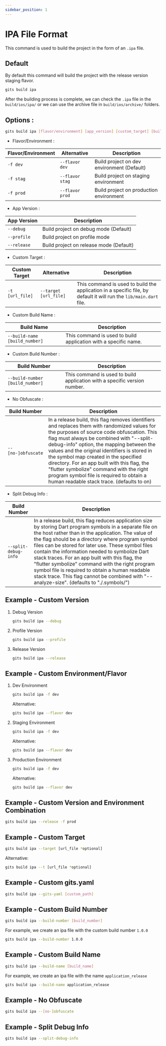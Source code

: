 ```yaml
---
sidebar_position: 1
---
```


# IPA File Format
This command is used to build the project in the form of an `.ipa` file.

## Default
By default this command will build the project with the release version staging flavor.
```bash
gits build ipa
```
After the building process is complete, we can check the `.ipa` file in the `build/ios/ipa/` or we can use the archive file in `build/ios/archive/` folders.

## Options :

```bash
gits build ipa [flavor/environment] [app_version] [custom_target] [build_number] [build_name] [[no-]obfuscate] [split-debug-info]
```
- Flavor/Environment :  
  
| Flavor/Environment | Alternative | Description |
|----------|-------------|-------------|
| `-f dev` | `--flavor dev` | Build project on dev environment (Default) |
| `-f stag` | `--flavor stag` | Build project on staging environment|
| `-f prod` | `--flavor prod` | Build project on production environment |

- App Version :

| App Version | Description |
|----------|-------------|
| `--debug` | Build project on debug mode (Default) |
| `--profile` | Build project on profile mode|
| `--release` | Build project on release mode (Default) |

- Custom Target :
  
| Custom Target | Alternative | Description |
|----------|-------------|-------------|
| `-t [url_file]` | `--target [url_file]` | This command is used to build the application in a specific file, by default it will run the `lib/main.dart` file. |

- Custom Build Name :
  
| Build Name | Description |
|----------|-------------|
| `--build-name [build_number]` | This command is used to build application with a specific name.|

- Custom Build Number :
  
| Build Number | Description |
|----------|-------------|
| `--build-number [build_number]` | This command is used to build application with a specific version number.|

- No Obfuscate :

| Build Number | Description |
|----------|-------------|
| `--[no-]obfuscate` | In a release build, this flag removes identifiers and replaces them with randomized values for the purposes of source code obfuscation. This flag must always be combined with "--split-debug-info" option, the mapping between the values and the original identifiers is stored in the symbol map created in the specified directory. For an app built with this flag, the "flutter symbolize" command with the right program symbol file is required to obtain a human readable stack trace. (defaults to on)|

- Split Debug Info :
  
| Build Number | Description |
|----------|-------------|
| `--split-debug-info` | In a release build, this flag reduces application size by storing Dart program symbols in a separate file on the host rather than in the application. The value of the flag should be a directory where program symbol files can be stored for later use. These symbol files contain the information needed to symbolize Dart stack traces. For an app built with this flag, the "flutter symbolize" command with the right program symbol file is required to obtain a human readable stack trace. This flag cannot be combined with "--analyze-size". (defaults to "./.symbols/") |

## Example - Custom Version
1. Debug Version
    ```bash
    gits build ipa --debug
    ```

2. Profile Version
    ```bash
    gits build ipa --profile
    ```

3. Release Version
    ```bash
    gits build ipa --release
    ```

## Example - Custom Environment/Flavor

1. Dev Environment
    ```bash
    gits build ipa -f dev
    ```
    Alternative:
    ```bash
    gits build ipa --flavor dev
    ```
2. Staging Environment
    ```bash
    gits build ipa -f dev
    ```
    Alternative:
    ```bash
    gits build ipa --flavor dev
    ```
3. Production Environment
    ```bash
    gits build ipa -f dev
    ```
    Alternative:
    ```bash
    gits build ipa --flavor dev
    ```

## Example - Custom Version and Environment Combination
```bash
gits build ipa --release -f prod
```

## Example - Custom Target
```bash
gits build ipa --target [url_file *optional]
```
Alternative:
```bash
gits build ipa --t [url_file *optional]
```

## Example - Custom gits.yaml
```bash
gits build ipa --gits-yaml [custom_path]
```

## Example - Custom Build Number
```bash
gits build ipa --build-number [build_number]
```
For example, we create an ipa file with the custom build number `1.0.0`
```bash
gits build ipa --build-number 1.0.0
```

## Example - Custom Build Name
```bash
gits build ipa --build-name [build_name]
```
For example, we create an ipa file with the name `application_release`
```bash
gits build ipa --build-name application_release
```

## Example - No Obfuscate
```bash
gits build ipa --[no-]obfuscate
```

## Example - Split Debug Info
```bash
gits build ipa --split-debug-info
```